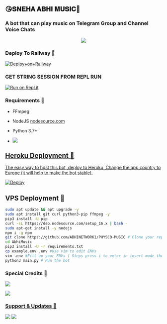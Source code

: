 <h2 align="centre">😘𝐒𝐍𝐄𝐇𝐀 𝐀𝐁𝐇𝐈 𝐌𝐔𝐒𝐈𝐂🎵</h2>

### A bot that can play music on Telegram Group and Channel Voice Chats

<p align="center">
  <img src="https://telegra.ph/file/4637473e97df9854a1b36.jpg">

  
  ### Deploy To Railway 🚄</h5>

[![Deploy+on+Railway](https://railway.app/button.svg)](https://railway.app/new/template?template=https://github.com/AdityaHalder/ABHINETWORK1/TEAM-SNEHABHI&envs=SESSION_NAME,BOT_TOKEN,BOT_USERNAME,BOT_NAME,SUPPORT_GROUP,PROJECT_NAME,ARQ_API_KEY,ASSISTANT_NAME,BG_IMAGE,UPDATES_CHANNEL,API_ID,PMPERMIT,API_HASH,SUDO_USERS,DURATION_LIMIT)

###  GET STRING SESSION FROM REPL RUN

 [![Run on Repl.it](https://camo.githubusercontent.com/05149b448485553c6f14f6430a45c12dcc79ed3c/68747470733a2f2f7265706c2e69742f62616467652f6769746875622f6a61727669733231303930342f4a6172766973)](https://replit.com/@ABHIMUSIC)



### Requirements 📝

- FFmpeg

- NodeJS [nodesource.com](https://nodesource.com/)

- Python 3.7+

- <a href="https://t.me/SNEHABHI_SERVER"><img src="https://img.shields.io/badge/Join-Group%20Support-blue.svg?style=for-the-badge&logo=Telegram">
## Heroku Deployment 💜
The easy way to host this bot, deploy to Heroku, Change the app country to Europe (it will help to make the bot stable).

[![Deploy](https://www.herokucdn.com/deploy/button.svg)](https://heroku.com/deploy?template=https://github.com/ABHINETWORK1/PHYSCO-MUSIC)

## VPS Deployment 📡

```sh
sudo apt update && apt upgrade -y
sudo apt install git curl python3-pip ffmpeg -y
pip3 install -U pip
curl -sL https://deb.nodesource.com/setup_16.x | bash -
sudo apt-get install -y nodejs
npm i -g npm
git clone https://github.com/ABHINETWORK1/PHYSCO-MUSIC # Clone your repo.
cd AbhiMusic
pip3 install -U -r requirements.txt
cp example.env .env #Use vim to edit ENVs
vim .env #Fill up your ENVs ( Steps press i to enter in insert mode then edit the file. Press Esc to exit the editing mode then type :wq! and press Enter key to save the file.)
python3 main.py # Run the bot
```

### Special Credits 💖


<a href="https://t.me/SNEHU_IS_MINE"><img src="https://img.shields.io/badge/CREATOR-OWNER%20KING-blue.svg?style=for-the-badge&logo=Telegram">

<a href="https://t.me/ABHI_IS_MINE"><img src="https://img.shields.io/badge/DEVELOPER-OWNER%20QUEEN-blue.svg?style=for-the-badge&logo=Telegram">

### Support & Updates 🎑
<a href="https://t.me/SNEHABHI_SERVER"><img src="https://img.shields.io/badge/Join-Group%20Support-blue.svg?style=for-the-badge&logo=Telegram"></a> <a href="https://t.me/SNEHABHI_UPDATES"><img src="https://img.shields.io/badge/Join-Updates%20Channel-blue.svg?style=for-the-badge&logo=Telegram"></a>

